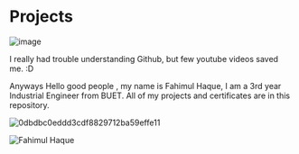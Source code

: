 # Projects
![image](https://github.com/FH-Prottay/Projects-and-Certificates/assets/170165987/737b2edd-5ff8-4601-acaa-a108f1b56121)

I really had trouble understanding Github, but few youtube videos saved me. :D 




Anyways
Hello good people , my name is Fahimul Haque, I am a 3rd year Industrial Engineer from BUET.
All of my projects and certificates are in this repository. 





![0dbdbc0eddd3cdf8829712ba59effe11](https://github.com/FH-Prottay/Projects-and-Certificates/assets/170165987/4a05bd19-31e2-4466-abb5-d860e75a5d7b)

![Fahimul Haque](https://github.com/FH-Prottay/Projects-and-Certificates/assets/170165987/882b1141-97b9-4f54-b840-d2bc23b00d76)
